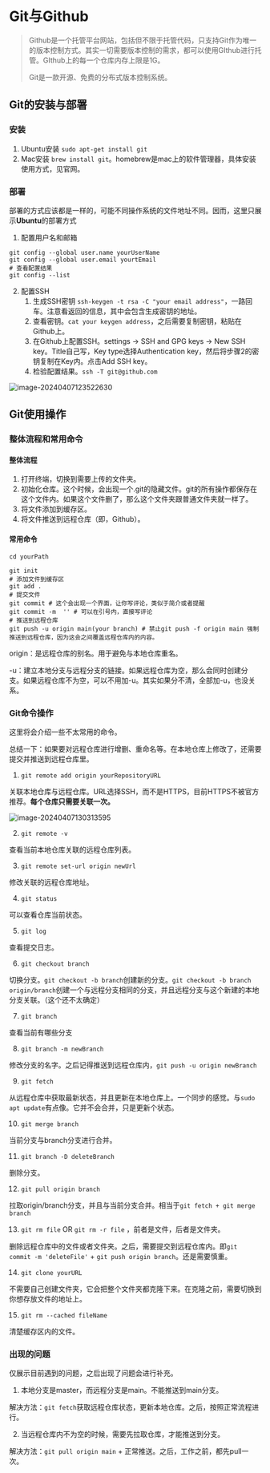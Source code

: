# Git与Github

> Github是一个托管平台网站，包括但不限于托管代码，只支持Git作为唯一的版本控制方式。其实一切需要版本控制的需求，都可以使用GIthub进行托管。GIthub上的每一个仓库内存上限是1G。
>
> Git是一款开源、免费的分布式版本控制系统。

## Git的安装与部署

### 安装

1. Ubuntu安装 `sudo apt-get install git`
2. Mac安装 `brew install git`。homebrew是mac上的软件管理器，具体安装使用方式，见官网。

### 部署

部署的方式应该都是一样的，可能不同操作系统的文件地址不同。因而，这里只展示**Ubuntu**的部署方式

1. 配置用户名和邮箱

```shell
git config --global user.name yourUserName
git config --global user.email yourtEmail
# 查看配置结果
git config --list
```

2. 配置SSH
   1. 生成SSH密钥 `ssh-keygen -t rsa -C "your email address"`，一路回车。注意看返回的信息，其中会包含生成密钥的地址。
   2. 查看密钥。`cat your keygen address`，之后需要复制密钥，粘贴在Github上。
   3. 在Github上配置SSH。settings -> SSH and GPG keys -> New SSH key。Title自己写，Key type选择Authentication key，然后将步骤2的密钥复制在Key内。点击Add SSH key。
   4. 检验配置结果。`ssh -T git@github.com`

![image-20240407123522630](./Git与Github.assets/image-20240407123522630.png)

## Git使用操作

### 整体流程和常用命令

#### 整体流程

1.  打开终端，切换到需要上传的文件夹。
2. 初始化仓库。这个时候，会出现一个.git的隐藏文件。git的所有操作都保存在这个文件内。如果这个文件删了，那么这个文件夹跟普通文件夹就一样了。
3. 将文件添加到缓存区。
4. 将文件推送到远程仓库（即，Github）。

#### 常用命令

```shell
cd yourPath

git init
# 添加文件到缓存区
git add .
# 提交文件
git commit # 这个会出现一个界面，让你写评论，类似于简介或者提醒
git commit -m  '' # 可以在引号内，直接写评论
# 推送到远程仓库
git push -u origin main(your branch) # 禁止git push -f origin main 强制推送到远程仓库，因为这会之间覆盖远程仓库内的内容。
```

origin：是远程仓库的别名。用于避免与本地仓库重名。

-u：建立本地分支与远程分支的链接。如果远程仓库为空，那么会同时创建分支。如果远程仓库不为空，可以不用加-u。其实如果分不清，全部加-u，也没关系。

### Git命令操作

这里将会介绍一些不太常用的命令。

总结一下：如果要对远程仓库进行增删、重命名等。在本地仓库上修改了，还需要提交并推送到远程仓库里。

1. `git remote add origin yourRepositoryURL`

关联本地仓库与远程仓库。URL选择SSH，而不是HTTPS，目前HTTPS不被官方推荐。**每个仓库只需要关联一次。**

![image-20240407130313595](./Git与Github.assets/image-20240407130313595.png)

2. `git remote -v`

查看当前本地仓库关联的远程仓库列表。

3. `git remote set-url origin newUrl`

修改关联的远程仓库地址。

4. `git status`

可以查看仓库当前状态。

5. `git log`

查看提交日志。

6. `git checkout branch`

切换分支。`git checkout -b branch`创建新的分支。`git checkout -b branch origin/branch`创建一个与远程分支相同的分支，并且远程分支与这个新建的本地分支关联。（这个还不太确定）

7. `git branch`

查看当前有哪些分支

8. `git branch -m newBranch`

修改分支的名字。之后记得推送到远程仓库内，`git push -u origin newBranch`

9. `git fetch`

从远程仓库中获取最新状态，并且更新在本地仓库上。一个同步的感觉。与`sudo apt update`有点像。它并不会合并，只是更新个状态。

10. `git merge branch`

当前分支与branch分支进行合并。

11. `git branch -D deleteBranch `

删除分支。

12. `git pull origin branch`

拉取origin/branch分支，并且与当前分支合并。相当于`git fetch + git merge branch`

13. `git rm file`  OR `git rm -r file` ，前者是文件，后者是文件夹。

删除远程仓库中的文件或者文件夹。之后，需要提交到远程仓库内。即`git commit -m 'deleteFile'`  + `git push origin branch`。还是需要慎重。

14. `git clone yourURL`

不需要自己创建文件夹，它会把整个文件夹都克隆下来。在克隆之前，需要切换到你想存放文件的地址上。

15. `git rm --cached fileName`

清楚缓存区内的文件。

### 出现的问题

仅展示目前遇到的问题，之后出现了问题会进行补充。

1. 本地分支是master，而远程分支是main。不能推送到main分支。

解决方法：`git fetch`获取远程仓库状态，更新本地仓库。之后，按照正常流程进行。

2. 当远程仓库内不为空的时候，需要先拉取仓库，才能推送到分支。

解决方法：`git pull origin main` + 正常推送。之后，工作之前，都先pull一次。
